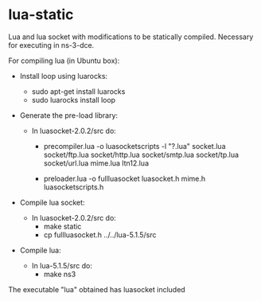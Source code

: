 lua-static
==========

Lua and lua socket with modifications to be statically compiled. Necessary for executing in ns-3-dce.

For compiling lua (in Ubuntu box):

- Install loop using luarocks:
  - sudo apt-get install luarocks
  - sudo luarocks install loop

- Generate the pre-load library:
  - In luasocket-2.0.2/src do:
    - precompiler.lua -o luasocketscripts -l "?.lua" socket.lua socket/ftp.lua socket/http.lua socket/smtp.lua socket/tp.lua socket/url.lua mime.lua ltn12.lua

    - preloader.lua -o fullluasocket luasocket.h mime.h luasocketscripts.h
- Compile lua socket:
  - In luasocket-2.0.2/src do:
    - make static
    - cp fullluasocket.h ../../lua-5.1.5/src
    
- Compile lua:
  - In lua-5.1.5/src do:
    - make ns3
    
The executable "lua" obtained has luasocket included
  
  

